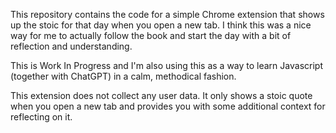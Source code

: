 This repository contains the code for a simple Chrome extension that shows up the stoic for that day when you open a new tab. I think this was a nice way for me to actually follow the book and start the day with a bit of reflection and understanding.

This is Work In Progress and I'm also using this as a way to learn Javascript (together with ChatGPT) in a calm, methodical fashion.

This extension does not collect any user data. It only shows a stoic quote when you open a new tab and provides you with some additional context for reflecting on it.